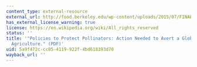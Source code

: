 ```yaml
---
content_type: external-resource
external_url: http://food.berkeley.edu/wp-content/uploads/2015/07/FINAL_PollinatorBrief.pdf
has_external_license_warning: true
license: https://en.wikipedia.org/wiki/All_rights_reserved
status: ''
title: '"Policies to Protect Pollinators: Action Needed to Avert a Global Crisis in
  Agriculture." (PDF)'
uid: 5a9f472c-cc05-4119-922f-4bd618393d70
wayback_url: ''
---
```

